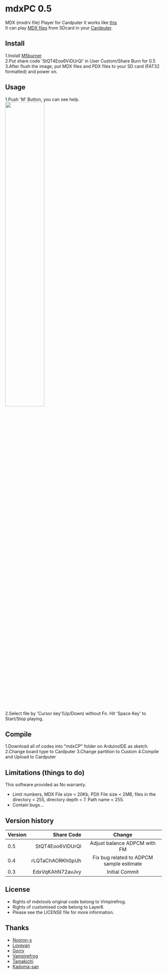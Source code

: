 # mdxPC 0.5
MDX (mxdrv file) Player for Cardputer 
It works like [this](https://x.com/i/status/1841840389306909125)<br>
It can play [MDX files]([https://en.wikipedia.org/wiki/VGM_(file_format)](https://w.atwiki.jp/mxdrv/)) from SDcard in your [Cardputer](https://shop.m5stack.com/products/m5stack-cardputer-kit-w-m5stamps3).<br>
## Install
1.Install [M5burner](https://docs.m5stack.com/en/uiflow/m5burner/intro)<br>
2.Put share code 'StQT4Eoo6ViDUrQl' in User Custom/Share Burn for 0.5 <br>
3.After flush the image, put MDX files and PDX files to your SD card (FAT32 formatted) and power on.<br>

## Usage
1.Push 'M' Button, you can see help.<br>
<img width="50%" src ="https://github.com/user-attachments/assets/019905da-9d3b-4c67-bfcd-6aebdd8362bf"><br>
2.Select file by 'Cursor key'(Up/Down) without Fn. Hit 'Space Key' to Start/Stop playing.
## Compile
1.Download all of codes into "mdxCP" folder on ArduinoIDE as sketch.
2.Change board type to Cardputer
3.Change partition to Custom
4.Compile and Upload to Cardputer
## Limitations (things to do)
This software provided as No warranty.
- Limit numbers, MDX File size < 20Kb, PDX File size < 2MB, files in the directory < 255, directory depth < 7. Path name < 255.
- Contain bugs...
## Version history

| Version  | Share Code | Change |
|:-----------|------------:|:------------:|
| 0.5       | StQT4Eoo6ViDUrQl        | Adjust balance ADPCM with FM        |
| 0.4       | rLQTaChAORKh0pUh     | Fix bug related to ADPCM sample estimate       |
| 0.3       | EdxVqKAhN72avJvy      | Initial Commit     |

## License
- Rights of mdxtools original code belong to Vimpirefrog.
- Rights of customised code belong to Layer8.
- Please see the LICENSE file for more information.
## Thanks
- [Nyoron-x](https://asmpwx.seesaa.net/article/499317001.html)
- [Loveyan](https://github.com/lovyan03)
- [Gorry](https://gorry.haun.org/mx/)
- [Vampirefrog](https://github.com/vampirefrog/mdxtools)
- [Tamakichi](https://github.com/Tamakichi)
- [Kadoma-san](https://littlelimit.net/misaki.htm)
